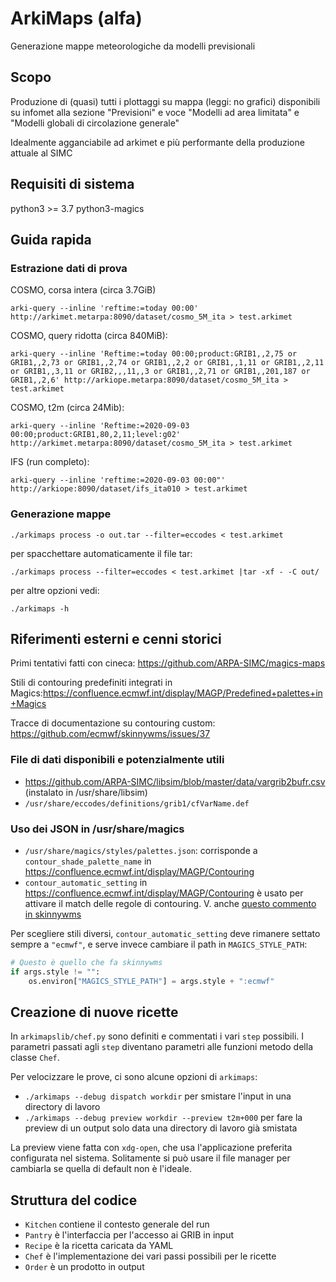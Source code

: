 # ArkiMaps (alfa)
Generazione mappe meteorologiche da modelli previsionali

## Scopo
Produzione di (quasi) tutti i plottaggi su mappa (leggi: no grafici) disponibili su infomet alla sezione "Previsioni" e voce "Modelli ad area limitata" e "Modelli globali di circolazione generale"

Idealmente agganciabile ad arkimet e più performante della produzione attuale al SIMC

## Requisiti di sistema

python3 >= 3.7
python3-magics

## Guida rapida

### Estrazione dati di prova

COSMO, corsa intera (circa 3.7GiB)
```
arki-query --inline 'reftime:=today 00:00' http://arkimet.metarpa:8090/dataset/cosmo_5M_ita > test.arkimet
```

COSMO, query ridotta (circa 840MiB):
```
arki-query --inline 'Reftime:=today 00:00;product:GRIB1,,2,75 or GRIB1,,2,73 or GRIB1,,2,74 or GRIB1,,2,2 or GRIB1,,1,11 or GRIB1,,2,11 or GRIB1,,3,11 or GRIB2,,,11,,3 or GRIB1,,2,71 or GRIB1,,201,187 or GRIB1,,2,6' http://arkiope.metarpa:8090/dataset/cosmo_5M_ita > test.arkimet
```

COSMO, t2m (circa 24Mib):
```
arki-query --inline 'Reftime:=2020-09-03 00:00;product:GRIB1,80,2,11;level:g02' http://arkimet.metarpa:8090/dataset/cosmo_5M_ita > test.arkimet
```

IFS (run completo):
```
arki-query --inline 'reftime:=2020-09-03 00:00"' http://arkiope:8090/dataset/ifs_ita010 > test.arkimet
```

### Generazione mappe

```
./arkimaps process -o out.tar --filter=eccodes < test.arkimet
```

per spacchettare automaticamente il file tar:
```
./arkimaps process --filter=eccodes < test.arkimet |tar -xf - -C out/
```

per altre opzioni vedi:
```
./arkimaps -h
```

## Riferimenti esterni e cenni storici

Primi tentativi fatti con cineca: https://github.com/ARPA-SIMC/magics-maps

Stili di contouring predefiniti integrati in Magics:https://confluence.ecmwf.int/display/MAGP/Predefined+palettes+in+Magics 

Tracce di documentazione su contouring custom: https://github.com/ecmwf/skinnywms/issues/37

### File di dati disponibili e potenzialmente utili

* https://github.com/ARPA-SIMC/libsim/blob/master/data/vargrib2bufr.csv (instalato in /usr/share/libsim)
* `/usr/share/eccodes/definitions/grib1/cfVarName.def`


### Uso dei JSON in /usr/share/magics

* `/usr/share/magics/styles/palettes.json`: corrisponde a
  `contour_shade_palette_name` in <https://confluence.ecmwf.int/display/MAGP/Contouring>
* `contour_automatic_setting` in
  <https://confluence.ecmwf.int/display/MAGP/Contouring> è usato per attivare
  il match delle regole di contouring. V. anche [questo commento in skinnywms](https://github.com/ecmwf/skinnywms/issues/37#issuecomment-562215449)

Per scegliere stili diversi, `contour_automatic_setting` deve rimanere settato
sempre a `"ecmwf"`, e serve invece cambiare il path in `MAGICS_STYLE_PATH`:

```py
# Questo è quello che fa skinnywms
if args.style != "":
    os.environ["MAGICS_STYLE_PATH"] = args.style + ":ecmwf"
```

## Creazione di nuove ricette

In `arkimapslib/chef.py` sono definiti e commentati i vari `step` possibili. I
parametri passati agli `step` diventano parametri alle funzioni metodo della
classe `Chef`.

Per velocizzare le prove, ci sono alcune opzioni di `arkimaps`:

 * `./arkimaps --debug dispatch workdir` per smistare l'input in
   una directory di lavoro
 * `./arkimaps --debug preview workdir --preview t2m+000` per fare la preview
   di un output solo data una directory di lavoro già smistata

La preview viene fatta con `xdg-open`, che usa l'applicazione preferita
configurata nel sistema. Solitamente si può usare il file manager per cambiarla
se quella di default non è l'ideale.


## Struttura del codice

* `Kitchen` contiene il contesto generale del run
* `Pantry` è l'interfaccia per l'accesso ai GRIB in input
* `Recipe` è la ricetta caricata da YAML
* `Chef` è l'implementazione dei vari passi possibili per le ricette
* `Order` è un prodotto in output

